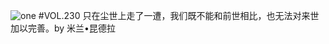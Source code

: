 ![one](http://image.wufazhuce.com/FmBi4VXiZwi3cTPBkNb6KdwpwbAY)
#VOL.230
只在尘世上走了一遭，我们既不能和前世相比，也无法对来世加以完善。by 米兰•昆德拉
